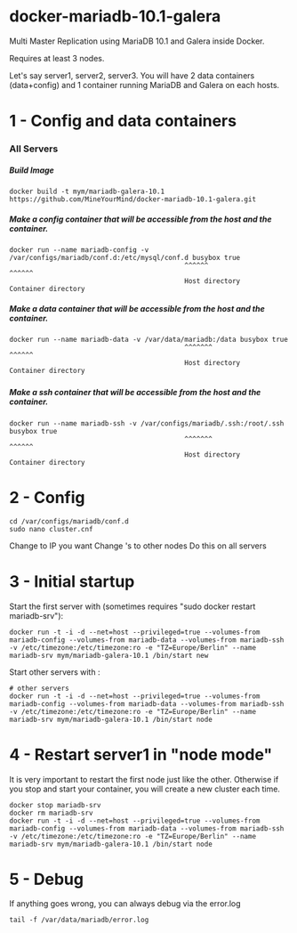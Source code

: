 # docker-mariadb-10.1-galera
Multi Master Replication using MariaDB 10.1 and Galera inside Docker.

Requires at least 3 nodes.

Let's say server1, server2, server3. You will have 2 data containers (data+config) and 1 container running MariaDB and Galera on each hosts.

# 1 - Config and data containers
### All Servers

##### Build Image
```
docker build -t mym/mariadb-galera-10.1 https://github.com/MineYourMind/docker-mariadb-10.1-galera.git
```


##### Make a config container that will be accessible from the host and the container.
```
docker run --name mariadb-config -v /var/configs/mariadb/conf.d:/etc/mysql/conf.d busybox true
                                            ^^^^^^                      ^^^^^^
                                            Host directory               Container directory
```

##### Make a data container that will be accessible from the host and the container.
```
docker run --name mariadb-data -v /var/data/mariadb:/data busybox true
                                            ^^^^^^^                      ^^^^^^
                                            Host directory               Container directory
```

##### 

##### Make a ssh container that will be accessible from the host and the container.
```
docker run --name mariadb-ssh -v /var/configs/mariadb/.ssh:/root/.ssh busybox true
                                            ^^^^^^^                      ^^^^^^
                                            Host directory               Container directory
```

#####


# 2 - Config
```
cd /var/configs/mariadb/conf.d
sudo nano cluster.cnf
```
Change <IP> to IP you want
Change <NODE>'s to other nodes
Do this on all servers

# 3 - Initial startup

Start the first server with (sometimes requires "sudo docker restart mariadb-srv"):
```
docker run -t -i -d --net=host --privileged=true --volumes-from mariadb-config --volumes-from mariadb-data --volumes-from mariadb-ssh -v /etc/timezone:/etc/timezone:ro -e "TZ=Europe/Berlin" --name mariadb-srv mym/mariadb-galera-10.1 /bin/start new
```

Start other servers with :
```
# other servers
docker run -t -i -d --net=host --privileged=true --volumes-from mariadb-config --volumes-from mariadb-data --volumes-from mariadb-ssh -v /etc/timezone:/etc/timezone:ro -e "TZ=Europe/Berlin" --name mariadb-srv mym/mariadb-galera-10.1 /bin/start node
```

# 4 - Restart server1 in "node mode"
It is very important to restart the first node just like the other. Otherwise if you stop and start your container, you will create a new cluster each time.

```
docker stop mariadb-srv
docker rm mariadb-srv
docker run -t -i -d --net=host --privileged=true --volumes-from mariadb-config --volumes-from mariadb-data --volumes-from mariadb-ssh -v /etc/timezone:/etc/timezone:ro -e "TZ=Europe/Berlin" --name mariadb-srv mym/mariadb-galera-10.1 /bin/start node
```

# 5 - Debug
If anything goes wrong, you can always debug via the error.log
```
tail -f /var/data/mariadb/error.log
```
